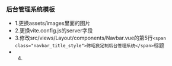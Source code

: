 ### 后台管理系统模板


* 1.更换assets/images里面的图片
* 2.更换vite.config.js的server字段
* 3.修改src/views/Layout/components/Navbar.vue的第5行`<span class="navbar_title_style">陈昭良定制后台管理系统</span>`标题
* 4.
